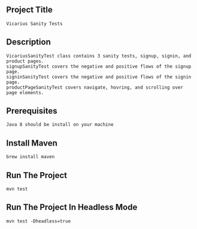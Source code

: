 ## Project Title
    Vicarius Sanity Tests

## Description
    VicariusSanityTest class contains 3 sanity tests, signup, signin, and product pages.
    signupSanityTest covers the negative and positive flows of the signup page.
    signinSanityTest covers the negative and positive flows of the signin page.
    productPageSanityTest covers navigate, hovring, and scrolling over page elements.

## Prerequisites
    Java 8 should be install on your machine

## Install Maven
    brew install maven

## Run The Project
    mvn test

## Run The Project In Headless Mode
    mvn test -Dheadless=true
